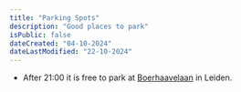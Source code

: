 ```yaml
---
title: "Parking Spots"
description: "Good places to park"
isPublic: false
dateCreated: "04-10-2024"
dateLastModified: "22-10-2024"
---
```


* After 21:00 it is free to park at
  [Boerhaavelaan](https://www.google.com/maps/place/Boerhaavelaan,+Leiden) in
  Leiden.
